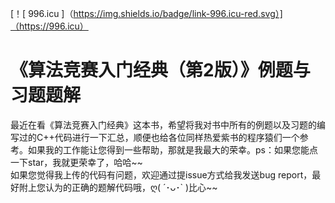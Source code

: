 [！[ 996.icu ]（https://img.shields.io/badge/link-996.icu-red.svg）]（https://996.icu）
# 《算法竞赛入门经典（第2版）》例题与习题题解
最近在看《算法竞赛入门经典》这本书，希望将我对书中所有的例题以及习题的编写过的C++代码进行一下汇总，顺便也给各位同样热爱紫书的程序猿们一个参考。如果我的工作能让您得到一些帮助，那就是我最大的荣幸。ps：如果您能点一下star，我就更荣幸了，哈哈\~\~<br>
如果您觉得我上传的代码有问题，欢迎通过提issue方式给我发送bug report，最好附上您认为的正确的题解代码哦，ღ( ´･ᴗ･\` )比心\~\~

